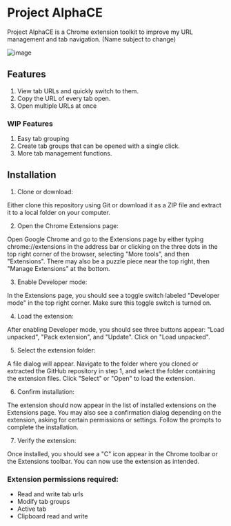 # Project AlphaCE

Project AlphaCE is a Chrome extension toolkit to improve my URL management and tab navigation. (Name subject to change)

![image](https://github.com/BobTheHobo/Project-AlphaCE/assets/32609305/da7bfebc-c340-42b1-8f9c-e9a054d1d184)


## Features

1. View tab URLs and quickly switch to them.
2. Copy the URL of every tab open.
3. Open multiple URLs at once

### WIP Features

1. Easy tab grouping
2. Create tab groups that can be opened with a single click.
3. More tab management functions.

## Installation

1. Clone or download:

Either clone this repository using Git or download it as a ZIP file and extract it to a local folder on your computer.

2. Open the Chrome Extensions page:

Open Google Chrome and go to the Extensions page by either typing chrome://extensions in the address bar or clicking on the three dots in the top right corner of the browser, selecting "More tools", and then "Extensions". There may also be a puzzle piece near the top right, then "Manage Extensions" at the bottom.

3. Enable Developer mode:

In the Extensions page, you should see a toggle switch labeled "Developer mode" in the top right corner. Make sure this toggle switch is turned on.

4. Load the extension:

After enabling Developer mode, you should see three buttons appear: "Load unpacked", "Pack extension", and "Update". Click on "Load unpacked".

5. Select the extension folder:

A file dialog will appear. Navigate to the folder where you cloned or extracted the GitHub repository in step 1, and select the folder containing the extension files. Click "Select" or "Open" to load the extension.

6. Confirm installation:

The extension should now appear in the list of installed extensions on the Extensions page. You may also see a confirmation dialog depending on the extension, asking for certain permissions or settings. Follow the prompts to complete the installation.

7. Verify the extension:

Once installed, you should see a "C" icon appear in the Chrome toolbar or the Extensions toolbar. You can now use the extension as intended. 

### Extension permissions required:

- Read and write tab urls
- Modify tab groups
- Active tab
- Clipboard read and write
